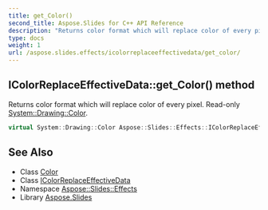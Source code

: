 ```yaml
---
title: get_Color()
second_title: Aspose.Slides for C++ API Reference
description: "Returns color format which will replace color of every pixel. Read-only System::Drawing::Color."
type: docs
weight: 1
url: /aspose.slides.effects/icolorreplaceeffectivedata/get_color/
---
```

## IColorReplaceEffectiveData::get_Color() method


Returns color format which will replace color of every pixel. Read-only [System::Drawing::Color](../../../system.drawing/color/).

```cpp
virtual System::Drawing::Color Aspose::Slides::Effects::IColorReplaceEffectiveData::get_Color()=0
```

## See Also

* Class [Color](../../../system.drawing/color/)
* Class [IColorReplaceEffectiveData](../)
* Namespace [Aspose::Slides::Effects](../../)
* Library [Aspose.Slides](../../../)
